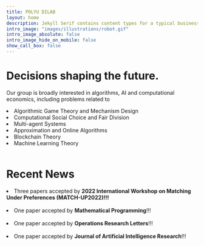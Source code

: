 ```yaml
---
title: POLYU DILAB
layout: home
description: Jekyll Serif contains content types for a typical business website. The theme is fully responsive, blazing fast and artfully illustrated.
intro_image: "images/illustrations/robot.gif"
intro_image_absolute: false
intro_image_hide_on_mobile: false
show_call_box: false
---
```


# Decisions shaping the future.

Our group is broadly interested in algorithms, AI and computational economics, including problems related to
<div>
<li>Algorithmic Game Theory and Mechanism Design</li>
<li>Computational Social Choice and Fair Division</li>
<li>Multi-agent Systems</li>
<li>Approximation and Online Algorithms</li>
<li>Blockchain Theory</li>
<li>Machine Learning Theory</li>
<br>
</div>

  

# Recent News
<div>
<li>Three papers accepted by  <b>2022 International Workshop on Matching Under Preferences (MATCH-UP2022)!!!</b></li>
<br>
<li>One paper accepted by  <b>Mathematical Programming</b>!!!</li>
<br>
<li>One paper accepted by  <b>Operations Research Letters</b>!!!</li>
<br>
<li>One paper accepted by  <b>Journal of Artificial Intelligence Research</b>!!!</li>
</div>